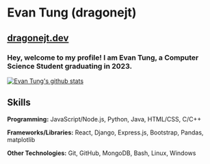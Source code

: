 # Evan Tung (dragonejt)

## [dragonejt.dev](https://dragonejt.dev)

### Hey, welcome to my profile! I am Evan Tung, a Computer Science Student graduating in 2023.

[![Evan Tung's github stats](https://github-readme-stats.vercel.app/api?username=dragonejt&theme=nord)](https://dragonejt.me)

## Skills
**Programming:** JavaScript/Node.js, Python, Java, HTML/CSS, C/C++

**Frameworks/Libraries:** React, Django, Express.js, Bootstrap, Pandas, matplotlib

**Other Technologies:** Git, GitHub, MongoDB, Bash, Linux, Windows
